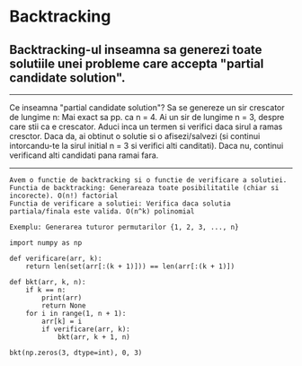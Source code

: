 # Backtracking
## Backtracking-ul inseamna sa generezi toate solutiile unei probleme care accepta "partial candidate solution".
***
Ce inseamna "partial candidate solution"? Sa se genereze un sir crescator de lungime n:
Mai exact sa pp. ca n = 4.
Ai un sir de lungime n = 3, despre care stii ca e crescator. 
Aduci inca un termen si verifici daca sirul a ramas cresctor. 
Daca da, ai obtinut o solutie si o afisezi/salvezi (si continui intorcandu-te la sirul initial n = 3 si verifici alti canditati). 
Daca nu, continui verificand alti candidati pana ramai fara.
***

```
Avem o functie de backtracking si o functie de verificare a solutiei.
Functia de backtracking: Generareaza toate posibilitatile (chiar si incorecte). O(n!) factorial
Functia de verificare a solutiei: Verifica daca solutia partiala/finala este valida. O(n^k) polinomial
```

```
Exemplu: Generarea tuturor permutarilor {1, 2, 3, ..., n}

import numpy as np

def verificare(arr, k):
    return len(set(arr[:(k + 1)])) == len(arr[:(k + 1)])

def bkt(arr, k, n):
    if k == n:
        print(arr)
        return None
    for i in range(1, n + 1):
        arr[k] = i
        if verificare(arr, k):
            bkt(arr, k + 1, n)

bkt(np.zeros(3, dtype=int), 0, 3)
```
